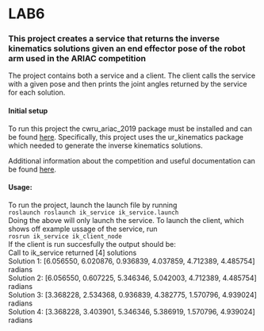 # LAB6

### This project creates a service that returns the inverse kinematics solutions given an end effector pose of the robot arm used in the ARIAC competition

The project contains both a service and a client. The client calls the service with a given pose and then prints the joint angles returned by the service for each solution.

#### Initial setup
To run this project the cwru_ariac_2019 package must be installed and can be found [here](https://github.com/cwru-eecs-373/cwru_ariac_2019). Specifically, this project uses the ur_kinematics package which needed to generate the inverse kinematics solutions.

Additional information about the competition and useful documentation can be found [here](https://bitbucket.org/osrf/ariac/wiki/2019/Home).


#### Usage: 
To run the project, launch the launch file by running  
    `roslaunch roslaunch ik_service ik_service.launch`  
Doing the above will only launch the service. To launch the client, which shows off example ussage of the service, run  
    `rosrun ik_service ik_client_node`  
If the client is run succesfully the output should be:  
    Call to ik_service returned [4] solutions  
    Solution 1: [6.056550, 6.020876, 0.936839, 4.037859, 4.712389, 4.485754] radians  
    Solution 2: [6.056550, 0.607225, 5.346346, 5.042003, 4.712389, 4.485754] radians  
    Solution 3: [3.368228, 2.534368, 0.936839, 4.382775, 1.570796, 4.939024] radians  
    Solution 4: [3.368228, 3.403901, 5.346346, 5.386919, 1.570796, 4.939024] radians  
